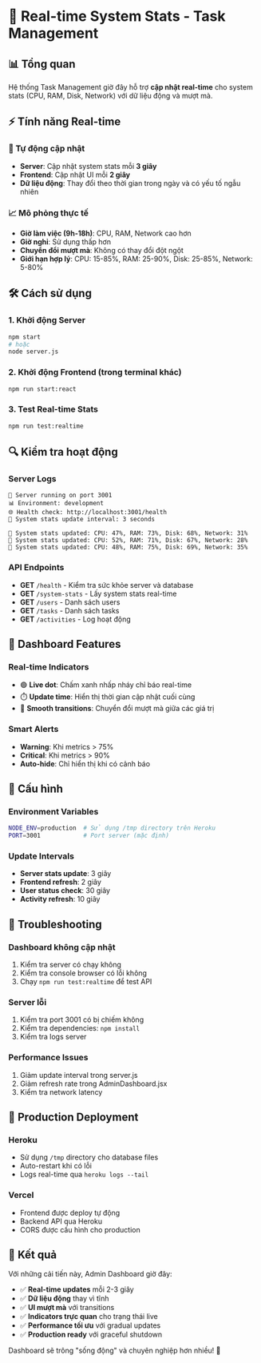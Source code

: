 # 🚀 Real-time System Stats - Task Management

## 📊 Tổng quan

Hệ thống Task Management giờ đây hỗ trợ **cập nhật real-time** cho system stats (CPU, RAM, Disk, Network) với dữ liệu động và mượt mà.

## ⚡ Tính năng Real-time

### 🔄 Tự động cập nhật
- **Server**: Cập nhật system stats mỗi **3 giây**
- **Frontend**: Cập nhật UI mỗi **2 giây**
- **Dữ liệu động**: Thay đổi theo thời gian trong ngày và có yếu tố ngẫu nhiên

### 📈 Mô phỏng thực tế
- **Giờ làm việc (9h-18h)**: CPU, RAM, Network cao hơn
- **Giờ nghỉ**: Sử dụng thấp hơn
- **Chuyển đổi mượt mà**: Không có thay đổi đột ngột
- **Giới hạn hợp lý**: CPU: 15-85%, RAM: 25-90%, Disk: 25-85%, Network: 5-80%

## 🛠️ Cách sử dụng

### 1. Khởi động Server
```bash
npm start
# hoặc
node server.js
```

### 2. Khởi động Frontend (trong terminal khác)
```bash
npm run start:react
```

### 3. Test Real-time Stats
```bash
npm run test:realtime
```

## 🔍 Kiểm tra hoạt động

### Server Logs
```
🚀 Server running on port 3001
📊 Environment: development
🌐 Health check: http://localhost:3001/health
🔄 System stats update interval: 3 seconds

🔄 System stats updated: CPU: 47%, RAM: 73%, Disk: 68%, Network: 31%
🔄 System stats updated: CPU: 52%, RAM: 71%, Disk: 67%, Network: 28%
🔄 System stats updated: CPU: 48%, RAM: 75%, Disk: 69%, Network: 35%
```

### API Endpoints
- **GET** `/health` - Kiểm tra sức khỏe server và database
- **GET** `/system-stats` - Lấy system stats real-time
- **GET** `/users` - Danh sách users
- **GET** `/tasks` - Danh sách tasks
- **GET** `/activities` - Log hoạt động

## 🎯 Dashboard Features

### Real-time Indicators
- 🟢 **Live dot**: Chấm xanh nhấp nháy chỉ báo real-time
- ⏱️ **Update time**: Hiển thị thời gian cập nhật cuối cùng
- 🎨 **Smooth transitions**: Chuyển đổi mượt mà giữa các giá trị

### Smart Alerts
- **Warning**: Khi metrics > 75%
- **Critical**: Khi metrics > 90%
- **Auto-hide**: Chỉ hiển thị khi có cảnh báo

## 🔧 Cấu hình

### Environment Variables
```bash
NODE_ENV=production  # Sử dụng /tmp directory trên Heroku
PORT=3001            # Port server (mặc định)
```

### Update Intervals
- **Server stats update**: 3 giây
- **Frontend refresh**: 2 giây
- **User status check**: 30 giây
- **Activity refresh**: 10 giây

## 🚨 Troubleshooting

### Dashboard không cập nhật
1. Kiểm tra server có chạy không
2. Kiểm tra console browser có lỗi không
3. Chạy `npm run test:realtime` để test API

### Server lỗi
1. Kiểm tra port 3001 có bị chiếm không
2. Kiểm tra dependencies: `npm install`
3. Kiểm tra logs server

### Performance Issues
1. Giảm update interval trong server.js
2. Giảm refresh rate trong AdminDashboard.jsx
3. Kiểm tra network latency

## 📱 Production Deployment

### Heroku
- Sử dụng `/tmp` directory cho database files
- Auto-restart khi có lỗi
- Logs real-time qua `heroku logs --tail`

### Vercel
- Frontend được deploy tự động
- Backend API qua Heroku
- CORS được cấu hình cho production

## 🎉 Kết quả

Với những cải tiến này, Admin Dashboard giờ đây:
- ✅ **Real-time updates** mỗi 2-3 giây
- ✅ **Dữ liệu động** thay vì tĩnh
- ✅ **UI mượt mà** với transitions
- ✅ **Indicators trực quan** cho trạng thái live
- ✅ **Performance tối ưu** với gradual updates
- ✅ **Production ready** với graceful shutdown

Dashboard sẽ trông "sống động" và chuyên nghiệp hơn nhiều! 🚀
